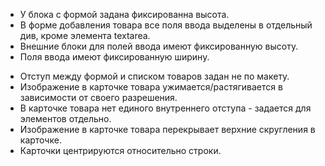 <!-- - У шапки страницы есть лишний верхний отступ. -->
<!-- - Для шрифта SourseSansPro добавлено только начертание 400. -->
<!-- - Элемент сортировки сверстан не по макету (размеры, иконка сортировки). -->
- У блока с формой задана фиксированна высота.
- В форме добавления товара все поля ввода выделены в отдельный див, кроме элемента textarea.
- Внешние блоки для полей ввода имеют фиксированную высоту.
- Поля ввода имеют фиксированную ширину.
<!-- - У элемента textarea можно изменять размер через интерфейс. -->
<!-- - Для кнопки добавления товара не добавлен шрифт Inter. -->
- Отступ между формой и списком товаров задан не по макету.
- Изображение в карточке товара ужимается/растягивается в зависимости от своего разрешения.
- В карточке товара нет единого внутреннего отступа - задается для элементов отдельно.
- Изображение в карточке товара перекрывает верхние скругления в карточке.
- Карточки центрируются относительно строки.
